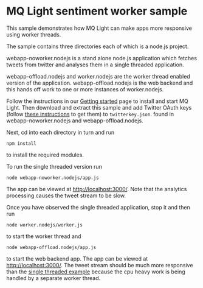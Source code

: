 MQ Light sentiment worker sample
================================

This sample demonstrates how MQ Light can make apps more responsive using
worker threads. 

The sample contains three directories each of which is a node.js project. 

webapp-noworker.nodejs is a stand alone node.js application which fetches
tweets from twitter and analyses them in a single threaded application. 

webapp-offload.nodejs and worker.nodejs are the worker thread enabled version
of the application.  webapp-offload.nodejs is the web backend and this hands
off work to one or more instances of worker.nodejs. 


Follow the instructions in our [Getting started](https://www.ibmdw.net/messaging/mq-light/getting-started-mq-light/)
page to install and start MQ Light. Then download and extract this sample and
add Twitter OAuth keys (follow [these instructions](https://dev.twitter.com/docs/auth/tokens-devtwittercom)
to get them) to `twitterkey.json`. found in webapp-noworker.nodejs and
webapp-offload.nodejs.

Next, cd into each directory in turn and run

```
npm install
```

to install the required modules.

To run the single threaded version run 

```
node webapp-noworker.nodejs/app.js
```
The app can be viewed at [http://localhost:3000/](http://localhost:3000/).
Note that the analytics processing causes the tweet stream to be slow. 

Once you have observed the single threaded application, stop it and then run 

```
node worker.nodejs/worker.js
```

to start the worker thread and

```
node webapp-offload.nodejs/app.js
```

to start the web backend app. The app can be viewed at
[http://localhost:3000/](http://localhost:3000/). The tweet stream should be
much more responsive than the [single threaded example](https://github.com/ibm-messaging/mqlight-worker-thread/tree/serial)
because the cpu heavy work is being handled by a separate worker thread.

